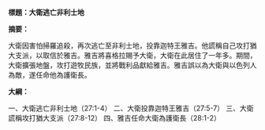 **標題：大衛逃亡非利士地**

**摘要：**

大衛因害怕掃羅追殺，再次逃亡至非利士地，投靠迦特王雅吉。他謊稱自己攻打猶大支派，以取信於雅吉。雅吉將喜格拉賜予大衛，大衛在此居住了一年多。期間，大衛擴張地盤，攻打遊牧民族，並將戰利品獻給雅吉。雅吉誤以為大衛與以色列人為敵，遂任命他為護衛長。

**大綱：**

一、大衛逃亡非利士地（27:1-4）
二、大衛投靠迦特王雅吉（27:5-7）
三、大衛謊稱攻打猶大支派（27:8-12）
四、雅吉任命大衛為護衛長（28:1-2）